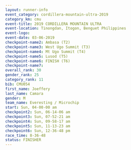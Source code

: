 ```yaml
---
layout: runner-info 
event_category: cordillera-mountain-ultra-2019 
category_km: cmu 
event-title: 2019 CORDILLERA MOUNTAIN ULTRA 
event-location: Tinongdan, Itogon, Benguet Philippines 
event-logo: 
event-date: 03-06-2019 
checkpoint-name2: Ambasa (T2) 
checkpoint-name3: West Ugo Summit (T3) 
checkpoint-name4: Mt Ugo Summit (T4) 
checkpoint-name5: Lusod (T5) 
checkpoint-name6: FINISH (T6) 
checkpoint-name7: 
overall_rank: 30
gender_rank: 25
category_rank: 11
bib: CMU054
first_name: Joeffery
last_name: Camara
gender: M
team_name: Everesting / Microchip
start: Sun, 04-00-00 am
checkpoint2: Sun, 06-14-06 am
checkpoint3: Sun, 07-52-21 am
checkpoint4: Sun, 09-58-17 am
checkpoint5: Sun, 11-13-23 am
checkpoint6: Sun, 12-36-48 pm
race_time: 8-36-48
status: FINISHER
---
```

